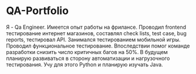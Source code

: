 # QA-Portfolio
Я - Qa Engineer. Имеется опыт работы на фрилансе. Проводил frontend тестирование интернет магазинов, составлял check lists, test case, bug reports, тестировал API.
Занимался тестированием мобильной игры. Проводил функциональное тестирование. Впоследствии помог команде разработки снизить число критичных багов на 50%. 
В будущем планирую развиваться в сторону автоматизации и нагрузочного тестирования. Учу для этого Python и планирую изучать Java.
